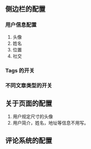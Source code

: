 [;]: ;

## 侧边栏的配置

### 用户信息配置

1. 头像
2. 姓名
3. 位置
4. 社交

### Tags 的开关

### 不同文章类型的开关

## 关于页面的配置

1. 用户规定尺寸的头像
2. 用户简介，姓名，地址等信息不用写。

## 评论系统的配置